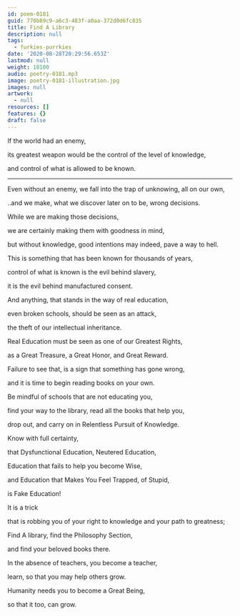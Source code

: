 ```yaml
---
id: poem-0181
guid: 770b89c9-a6c3-483f-a0aa-372d0d6fc835
title: Find A Library
description: null
tags:
  - furkies-purrkies
date: '2020-08-28T20:29:56.653Z'
lastmod: null
weight: 18100
audio: poetry-0181.mp3
image: poetry-0181-illustration.jpg
images: null
artwork:
  - null
resources: []
features: {}
draft: false
---
```


If the world had an enemy,

its greatest weapon would be the control of the level of knowledge,

and control of what is allowed to be known.

---

Even without an enemy, we fall into the trap of unknowing, all on our own,

..and we make, what we discover later on to be, wrong decisions.

While we are making those decisions,

we are certainly making them with goodness in mind,

but without knowledge, good intentions may indeed, pave a way to hell.

This is something that has been known for thousands of years,

control of what is known is the evil behind slavery,

it is the evil behind manufactured consent.

And anything, that stands in the way of real education,

even broken schools, should be seen as an attack,

the theft of our intellectual inheritance.

Real Education must be seen as one of our Greatest Rights,

as a Great Treasure, a Great Honor, and Great Reward.

Failure to see that, is a sign that something has gone wrong,

and it is time to begin reading books on your own.

Be mindful of schools that are not educating you,

find your way to the library, read all the books that help you,

drop out, and carry on in Relentless Pursuit of Knowledge.

Know with full certainty,

that Dysfunctional Education, Neutered Education,

Education that fails to help you become Wise,

and Education that Makes You Feel Trapped, of Stupid,

is Fake Education!

It is a trick

that is robbing you of your right to knowledge and your path to greatness;

Find A library, find the Philosophy Section,

and find your beloved books there.

In the absence of teachers, you become a teacher,

learn, so that you may help others grow.

Humanity needs you to become a Great Being,

so that it too, can grow.

